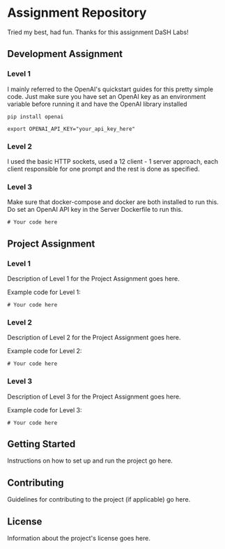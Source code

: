 # Assignment Repository
Tried my best, had fun. Thanks for this assignment DaSH Labs! 
## Development Assignment

### Level 1

I mainly referred to the OpenAI's quickstart guides for this pretty simple code.
Just make sure you have set an OpenAI key as an environment variable before running it and have the OpenAI library installed
```
pip install openai
```
```
export OPENAI_API_KEY="your_api_key_here"
```

### Level 2
I used the basic HTTP sockets, used a 12 client - 1 server approach, each client responsible for one prompt and the rest is done as specified. 

### Level 3



Make sure that docker-compose and docker are both installed to run this. Do set an OpenAI API key in the Server Dockerfile to run this. 

```
# Your code here
```

## Project Assignment

### Level 1

Description of Level 1 for the Project Assignment goes here.

Example code for Level 1:

```
# Your code here
```

### Level 2

Description of Level 2 for the Project Assignment goes here.

Example code for Level 2:

```
# Your code here
```

### Level 3

Description of Level 3 for the Project Assignment goes here.

Example code for Level 3:

```
# Your code here
```

## Getting Started

Instructions on how to set up and run the project go here.

## Contributing

Guidelines for contributing to the project (if applicable) go here.

## License

Information about the project's license goes here.
